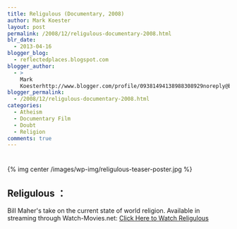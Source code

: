 ```yaml
---
title: Religulous (Documentary, 2008)
author: Mark Koester
layout: post
permalink: /2008/12/religulous-documentary-2008.html
blr_date:
  - 2013-04-16
blogger_blog:
  - reflectedplaces.blogspot.com
blogger_author:
  - >
    Mark
    Koesterhttp://www.blogger.com/profile/09381494138988308929noreply@blogger.com
blogger_permalink:
  - /2008/12/religulous-documentary-2008.html
categories:
  - Atheism
  - Documentary Film
  - Doubt
  - Religion
comments: true
---
```

# 

{% img center /images/wp-img/religulous-teaser-poster.jpg %} 

## Religulous ： 

Bill Maher's take on the current state of world religion. 
Available in streaming through Watch-Movies.net: [Click Here to Watch Religulous](http://www.watch-movies.net/movies/religulous/)